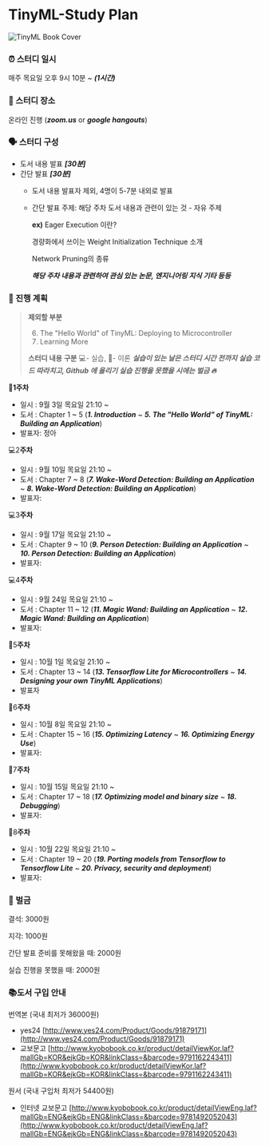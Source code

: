 # TinyML-Study Plan

![TinyML Book Cover](https://images-na.ssl-images-amazon.com/images/I/41Xn1UljKBL._SX258_BO1,204,203,200_.jpg)

### ⏰ 스터디 일시

매주 목요일 오후 9시 10분 ~ ***(1시간)***

### 💬 스터디 장소

온라인 진행 (***zoom.us*** or ***google hangouts***)

### 🗣 스터디 구성

- 도서 내용 발표 ***[30분]***
- 간단 발표 ***[30분]***
    - 도서 내용 발표자 제외, 4명이 5-7분 내외로 발표
    - 간단 발표 주제: 해당 주차 도서 내용과 관련이 있는 것 - 자유 주제

        **ex)** Eager Execution 이란?

        경량화에서 쓰이는 Weight Initialization Technique 소개

        Network Pruning의 종류

        ***해당 주차 내용과 관련하여 관심 있는 논문, 엔지니어링 지식 기타 등등***

### 📝 진행 계획

> **제외할 부분**
>
> 6. The "Hello World" of TinyML: Deploying to Microcontroller
> 21. Learning More
>
> **스터디 내용** **구분**
> 💻- 실습, 📕- 이론
> ***실습이 있는 날은 스터디 시간 전까지 실습 코드 따라치고, Github 에 올리기
> 실습 진행을 못했을 시에는 벌금 🔥***

📕**1주차**

- 일시 : 9월 3일 목요일 21:10 ~
- 도서 : Chapter 1 ~ 5 (***1. Introduction*** ~ ***5. The "Hello World" of TinyML: Building an Application***)
- 발표자: 정아

💻2**주차**

- 일시 : 9월 10일 목요일 21:10 ~
- 도서 : Chapter 7 ~ 8 (***7. Wake-Word Detection: Building an Application*** ~ ***8. Wake-Word Detection: Building an Application***)
- 발표자:

💻3**주차**

- 일시 : 9월 17일 목요일 21:10 ~
- 도서 : Chapter 9 ~ 10 (***9. Person Detection: Building an Application*** ~ ***10. Person Detection: Building an Application***)
- 발표자:

💻4**주차**

- 일시 : 9월 24일 목요일 21:10 ~
- 도서 : Chapter 11 ~ 12 (***11. Magic Wand: Building an Application*** ~ ***12. Magic Wand: Building an Application***)
- 발표자:

📕5**주차**

- 일시 : 10월 1일 목요일 21:10 ~
- 도서 : Chapter 13 ~ 14 (***13. Tensorflow Lite for Microcontrollers*** ~ ***14. Designing your own TinyML Applications***)
- 발표자

📕6**주차**

- 일시 : 10월 8일 목요일 21:10 ~
- 도서 : Chapter 15 ~ 16 (***15. Optimizing Latency*** ~ ***16. Optimizing Energy Use***)
- 발표자:

📕7**주차**

- 일시 : 10월 15일 목요일 21:10 ~
- 도서 : Chapter 17 ~ 18 (***17. Optimizing model and binary size*** ~ ***18. Debugging***)
- 발표자:

📕8**주차**

- 일시 : 10월 22일 목요일 21:10 ~
- 도서 : Chapter 19 ~ 20 (***19. Porting models from Tensorflow to Tensorflow Lite*** ~ ***20. Privacy, security and deployment***)
- 발표자:

### 💸 벌금

결석: 3000원

지각: 1000원

간단 발표 준비를 못해왔을 때: 2000원

실습 진행을 못했을 때: 2000원 

### 📚도서 구입 안내

번역본 (국내 최저가 36000원)

- yes24 [http://www.yes24.com/Product/Goods/91879171](http://www.yes24.com/Product/Goods/91879171)
- 교보문고 [http://www.kyobobook.co.kr/product/detailViewKor.laf?mallGb=KOR&ejkGb=KOR&linkClass=&barcode=9791162243411](http://www.kyobobook.co.kr/product/detailViewKor.laf?mallGb=KOR&ejkGb=KOR&linkClass=&barcode=9791162243411)

원서 (국내 구입처 최저가 54400원)

- 인터넷 교보문고 [http://www.kyobobook.co.kr/product/detailViewEng.laf?mallGb=ENG&ejkGb=ENG&linkClass=&barcode=9781492052043](http://www.kyobobook.co.kr/product/detailViewEng.laf?mallGb=ENG&ejkGb=ENG&linkClass=&barcode=9781492052043)
